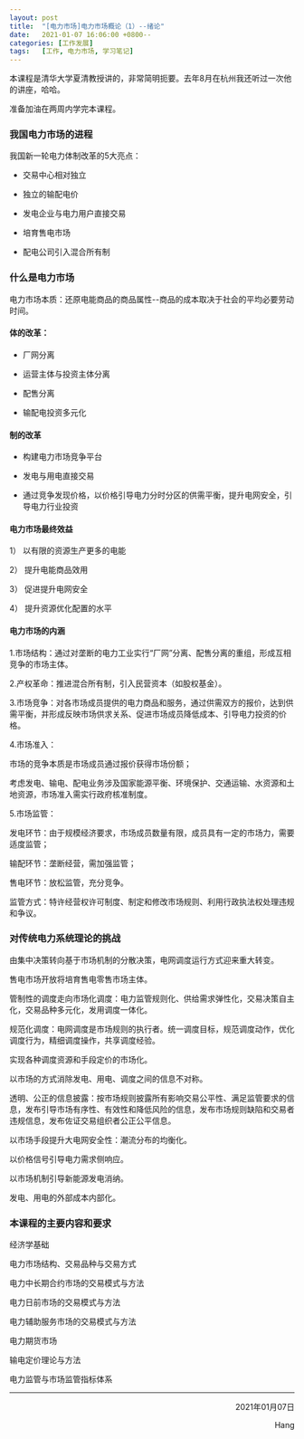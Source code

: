 ```yaml
---
layout: post
title:  "[电力市场]电力市场概论（1）--绪论"
date:   2021-01-07 16:06:00 +0800--
categories: [工作发展]
tags:   [工作, 电力市场, 学习笔记]
---
```


本课程是清华大学夏清教授讲的，非常简明扼要。去年8月在杭州我还听过一次他的讲座，哈哈。

准备加油在两周内学完本课程。

### 我国电力市场的进程

我国新一轮电力体制改革的5大亮点：

* 交易中心相对独立

* 独立的输配电价

* 发电企业与电力用户直接交易

* 培育售电市场

* 配电公司引入混合所有制

### 什么是电力市场

电力市场本质：还原电能商品的商品属性--商品的成本取决于社会的平均必要劳动时间。

#### 体的改革：

* 厂网分离

* 运营主体与投资主体分离

* 配售分离

* 输配电投资多元化

#### 制的改革

* 构建电力市场竞争平台

* 发电与用电直接交易

* 通过竞争发现价格，以价格引导电力分时分区的供需平衡，提升电网安全，引导电力行业投资

#### 电力市场最终效益

1） 以有限的资源生产更多的电能

2） 提升电能商品效用

3） 促进提升电网安全

4） 提升资源优化配置的水平

#### 电力市场的内涵

1.市场结构：通过对垄断的电力工业实行“厂网”分离、配售分离的重组，形成互相竞争的市场主体。

2.产权革命：推进混合所有制，引入民营资本（如股权基金）。

3.市场竞争：对各市场成员提供的电力商品和服务，通过供需双方的报价，达到供需平衡，并形成反映市场供求关系、促进市场成员降低成本、引导电力投资的价格。

4.市场准入：

市场的竞争本质是市场成员通过报价获得市场份额；

考虑发电、输电、配电业务涉及国家能源平衡、环境保护、交通运输、水资源和土地资源，市场准入需实行政府核准制度。

5.市场监管：

发电环节：由于规模经济要求，市场成员数量有限，成员具有一定的市场力，需要适度监管；

输配环节：垄断经营，需加强监管；

售电环节：放松监管，充分竞争。

监管方式：特许经营权许可制度、制定和修改市场规则、利用行政执法权处理违规和争议。

### 对传统电力系统理论的挑战

由集中决策转向基于市场机制的分散决策，电网调度运行方式迎来重大转变。

售电市场开放将培育售电零售市场主体。

管制性的调度走向市场化调度：电力监管规则化、供给需求弹性化，交易决策自主化，交易品种多元化，发用调度一体化。

规范化调度：电网调度是市场规则的执行者。统一调度目标，规范调度动作，优化调度行为，精细调度操作，共享调度经验。

实现各种调度资源和手段定价的市场化。

以市场的方式消除发电、用电、调度之间的信息不对称。

透明、公正的信息披露：按市场规则披露所有影响交易公平性、满足监管要求的信息，发布引导市场有序性、有效性和降低风险的信息，发布市场规则缺陷和交易者违规信息，发布佐证交易组织者公正公平信息。

以市场手段提升大电网安全性：潮流分布的均衡化。

以价格信号引导电力需求侧响应。

以市场机制引导新能源发电消纳。

发电、用电的外部成本内部化。

### 本课程的主要内容和要求

经济学基础

电力市场结构、交易品种与交易方式

电力中长期合约市场的交易模式与方法

电力日前市场的交易模式与方法

电力辅助服务市场的交易模式与方法

电力期货市场

输电定价理论与方法

电力监管与市场监管指标体系


___




<p align = "right">2021年01月07日</p>
<p align = "right">Hang</p>

